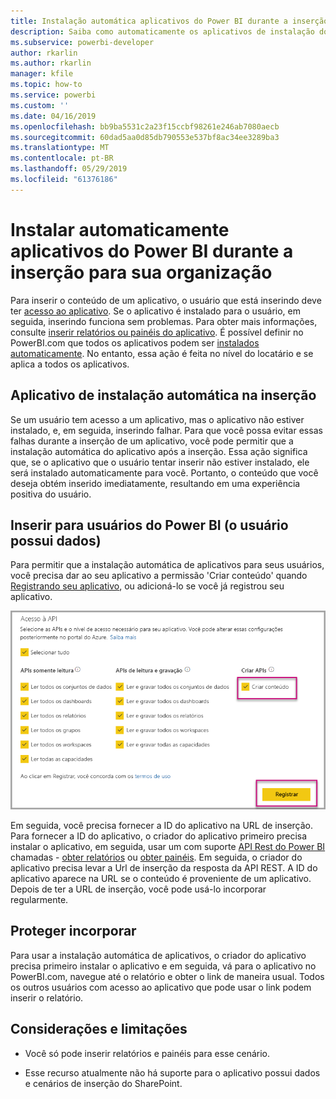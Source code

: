 ```yaml
---
title: Instalação automática aplicativos do Power BI durante a inserção para sua organização
description: Saiba como automaticamente os aplicativos de instalação do Power BI durante a inserção para sua organização.
ms.subservice: powerbi-developer
author: rkarlin
ms.author: rkarlin
manager: kfile
ms.topic: how-to
ms.service: powerbi
ms.custom: ''
ms.date: 04/16/2019
ms.openlocfilehash: bb9ba5531c2a23f15ccbf98261e246ab7080aecb
ms.sourcegitcommit: 60dad5aa0d85db790553e537bf8ac34ee3289ba3
ms.translationtype: MT
ms.contentlocale: pt-BR
ms.lasthandoff: 05/29/2019
ms.locfileid: "61376186"
---
```

# <a name="auto-install-power-bi-apps-when-embedding-for-your-organization"></a>Instalar automaticamente aplicativos do Power BI durante a inserção para sua organização

Para inserir o conteúdo de um aplicativo, o usuário que está inserindo deve ter [acesso ao aplicativo](../service-create-distribute-apps.md). Se o aplicativo é instalado para o usuário, em seguida, inserindo funciona sem problemas. Para obter mais informações, consulte [inserir relatórios ou painéis do aplicativo](embed-from-apps.md). É possível definir no PowerBI.com que todos os aplicativos podem ser [instalados automaticamente](https://powerbi.microsoft.com/blog/automatically-install-apps/). No entanto, essa ação é feita no nível do locatário e se aplica a todos os aplicativos.

## <a name="auto-install-app-on-embedding"></a>Aplicativo de instalação automática na inserção

Se um usuário tem acesso a um aplicativo, mas o aplicativo não estiver instalado, e, em seguida, inserindo falhar. Para que você possa evitar essas falhas durante a inserção de um aplicativo, você pode permitir que a instalação automática do aplicativo após a inserção. Essa ação significa que, se o aplicativo que o usuário tentar inserir não estiver instalado, ele será instalado automaticamente para você. Portanto, o conteúdo que você deseja obtém inserido imediatamente, resultando em uma experiência positiva do usuário.

## <a name="embed-for-power-bi-users-user-owns-data"></a>Inserir para usuários do Power BI (o usuário possui dados)

Para permitir que a instalação automática de aplicativos para seus usuários, você precisa dar ao seu aplicativo a permissão 'Criar conteúdo' quando [Registrando seu aplicativo](register-app.md#register-with-the-power-bi-application-registration-tool), ou adicioná-lo se você já registrou seu aplicativo.

![Registrar aplicativo cria conteúdo](media/embed-auto-install-app/register-app-create-content.png)

Em seguida, você precisa fornecer a ID do aplicativo na URL de inserção. Para fornecer a ID do aplicativo, o criador do aplicativo primeiro precisa instalar o aplicativo, em seguida, usar um com suporte [API Rest do Power BI](https://docs.microsoft.com/rest/api/power-bi/) chamadas - [obter relatórios](https://docs.microsoft.com/rest/api/power-bi/reports/getreports) ou [obter painéis](https://docs.microsoft.com/rest/api/power-bi/dashboards/getdashboards). Em seguida, o criador do aplicativo precisa levar a Url de inserção da resposta da API REST. A ID do aplicativo aparece na URL se o conteúdo é proveniente de um aplicativo.  Depois de ter a URL de inserção, você pode usá-lo incorporar regularmente.

## <a name="secure-embed"></a>Proteger incorporar

Para usar a instalação automática de aplicativos, o criador do aplicativo precisa primeiro instalar o aplicativo e em seguida, vá para o aplicativo no PowerBI.com, navegue até o relatório e obter o link de maneira usual. Todos os outros usuários com acesso ao aplicativo que pode usar o link podem inserir o relatório.

## <a name="considerations-and-limitations"></a>Considerações e limitações

* Você só pode inserir relatórios e painéis para esse cenário.

* Esse recurso atualmente não há suporte para o aplicativo possui dados e cenários de inserção do SharePoint.